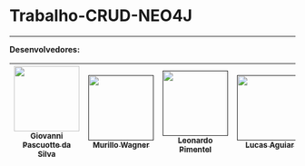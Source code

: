 # Trabalho-CRUD-NEO4J
***

<strong>Desenvolvedores:</strong>  

| [<img src="https://avatars.githubusercontent.com/u/100391366?v=4" width=115><br><sub>Giovanni Pascuotte da Silva</sub>](https://github.com/gean12390) | [<img src="https://media.licdn.com/dms/image/v2/D4E03AQGP6g6LXOZxJA/profile-displayphoto-shrink_800_800/B4EZWmbDoCHcAg-/0/1742253866624?e=1750291200&v=beta&t=v1DLy8CWIUjolQvw9kY6MGeC_2sqBu02d-LwD0fgpuE" width=115><br><sub>Murillo Wagner</sub>]() | [<img src="https://media.licdn.com/dms/image/v2/D4E03AQFN38KbUIJBdw/profile-displayphoto-shrink_800_800/B4EZWnMpD3GgAg-/0/1742266864872?e=1750291200&v=beta&t=XYAxvuq9JblBc4hK5JqVT41LEJnIXfeOjvCd5jxQW8Y" width=115><br><sub>Leonardo Pimentel</sub>]() | [<img src="https://media.licdn.com/dms/image/v2/D4D03AQG5IADICtc1lw/profile-displayphoto-shrink_800_800/B4DZYXOdWdG4Ac-/0/1744146389446?e=1750291200&v=beta&t=sXsMaXJBfdca66lUzlEg3hBlo4Z3KXHppqBrC66Brnk" width=115><br><sub>Lucas Aguiar</sub>]() | [<img src="https://media.licdn.com/dms/image/v2/D4E03AQF3EcLPHcSZGw/profile-displayphoto-shrink_800_800/B4EZWloewnGYAc-/0/1742240611082?e=1750291200&v=beta&t=ZnRhem-wbLUcrQhBCQ2BAU4w8ZzobYGrXxWxzCH7dEQ" width=115><br><sub>Rafael Consoleti</sub>]() | [<img src="https://media.licdn.com/dms/image/v2/D4D03AQGn5qig7x2zmg/profile-displayphoto-shrink_800_800/profile-displayphoto-shrink_800_800/0/1693436763853?e=1750291200&v=beta&t=WeS4IIjLDRexweDDfJp-4nIqU4N-eede05UQdeOLr1A" width=115><br><sub>gustavo Montico</sub>]() 
| :---: | :---: | :---: | :---: | :---: | :---: |
